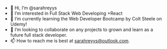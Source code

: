 - 👋 Hi, I’m @sarahreyys
- 👀 I’m interested in Full Stack Web Developing +React
- 🌱 I’m currently learning the Web Developer Bootcamp by Colt Steele on Udemy!
- 💞️ I’m looking to collaborate on any projects to grown and learn as a future full stack developer.
- 📫 How to reach me is best at sarahreyys@outlook.com.

<!---
sarahreyys/sarahreyys is a ✨ special ✨ repository because its `README.md` (this file) appears on your GitHub profile.
You can click the Preview link to take a look at your changes.
--->
